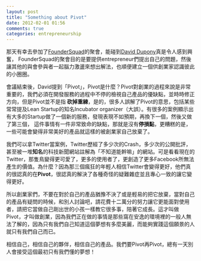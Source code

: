 ```yaml
---
layout: post
title: "Something about Pivot"
date: 2012-02-01 01:56
comments: true
categories: entrepreneurship
---
```


那天有幸去參加了[FounderSquad](http://www.foundersquad.com)的聚會，能碰到[David Dupony](http://www.facebook.com/david.dupouy)真是令人感到興奮，
FounderSquad的聚會目的是要提供entrepreneur們提出自己的問題，然後讓其他的與會參與者一起腦力激盪來想出解法，也順便建立一個供創業家認識彼此的小圈圈。

會議結束後，David提到「Pivot」，Pivot是什麼？Pivot對創業的過程來說是非常重要的，我們必須在開發服務的過程中不停的檢視自己產品的優缺點，並時時修正方向，但是Pivot並不是指
**砍掉重練**，是的，很多人誤解了Pivot的意思，包括某些常常提及Lean Startup的知名Incubator organizer（大誤）。有很多的案例顯示出有大多的Startup做了一個新的服務，發現表現不如預期，再換下一個，然後又做了第三個，
這件事情有一件非常致命的缺點，那就是沒有**停損點**，更糟糕的是，一些可能會變得非常美好的產品就這樣的被創業家自己放棄了。

我們可以拿Twitter當案例，Twitter歷經了多少次的Crash，多少次的公開批評，甚至被一堆**知名**的科技新聞網站註解為「不知道能幹嘛」的網站。可是看看現在的Twitter，那隻鳥變得更可愛了，更多的使用者了，更創造了更多Facebook所無法產生的價值。為什麼？因為那三個瘋狂的年輕人相信Twitter會變得更好，他們真的很認真的在**Pivot**，很認真的解決了各種奇怪的疑難雜症並且專心一致的讓它變得更好。

所以創業家們，不要在對於自己的產品猶豫不決了或是輕易的把它放棄，當對自己的產品有疑問的時候，和別人討論吧，請花費十二萬分的努力讓它更能面對使用者，請把它當做自己剛出世的小孩一樣教它很多事，陪著它成長。這才叫做Pivot，才叫做創業，因為我們正在做的事情是那些窩在安逸的環境裡的一般人無法了解的，因為只有我們自己知道這個夢想有多麼美麗，而能夠實踐這個願景的人就只有我們自己而已。

相信自己，相信自己的夥伴，相信自己的產品。我們要Pivot再Pivot，總有一天別人會接受這個最初只有我們懂的夢想！
